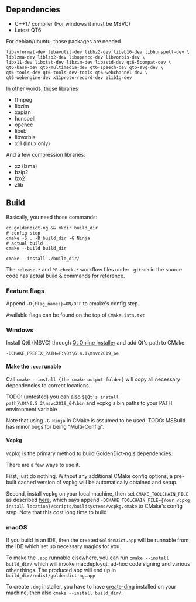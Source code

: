## Dependencies

* C++17 compiler (For windows it must be MSVC)
* Latest QT6

For debian/ubuntu, those packages are needed

```shell
libavformat-dev libavutil-dev libbz2-dev libeb16-dev libhunspell-dev \
liblzma-dev liblzo2-dev libopencc-dev libvorbis-dev \ 
libx11-dev libxtst-dev libzim-dev libzstd-dev qt6-5compat-dev \
qt6-base-dev qt6-multimedia-dev qt6-speech-dev qt6-svg-dev \
qt6-tools-dev qt6-tools-dev-tools qt6-webchannel-dev \
qt6-webengine-dev x11proto-record-dev zlib1g-dev
```

In other words, those libraries

* ffmpeg
* libzim
* xapian
* hunspell
* opencc
* libeb
* libvorbis
* x11 (linux only)

And a few compression libraries:

* xz (lzma)
* bzip2
* lzo2
* zlib

## Build

Basically, you need those commands:

```shell
cd goldendict-ng && mkdir build_dir
# config step
cmake -S . -B build_dir -G Ninja
# actual build
cmake --build build_dir

cmake --install ./build_dir/
```

The `release-*` and `PR-check-*` workflow files under `.github` in the source code has actual build & commands for reference.

### Feature flags

Append `-D{flag_names}=ON/OFF` to cmake's config step.

Available flags can be found on the top of `CMakeLists.txt`

### Windows

Install Qt6 (MSVC) through [Qt Online Installer](https://doc.qt.io/qt-6/get-and-install-qt.html) and add Qt's path to CMake

```
-DCMAKE_PREFIX_PATH=F:\Qt\6.4.1\msvc2019_64
```

#### Make the `.exe` runable

Call `cmake --install {the cmake output folder}` will copy all necessary dependencies to correct locations.

TODO: (untested) you can also `${Qt's install path}\Qt\6.5.2\msvc2019_64\bin` and vcpkg's bin paths to your PATH environment variable

Note that using `-G Ninja` in CMake is assumed to be used. TODO: MSBuild has minor bugs for being "Multi-Config".

#### Vcpkg

vcpkg is the primary method to build GoldenDict-ng's dependencies.

There are a few ways to use it.

First, just do nothing. Without any additional CMake config options, a pre-built cached version of vcpkg will be automatically obtained and setup.

Second, install vcpkg on your local machine, then set `CMAKE_TOOLCHAIN_FILE` as described [here](https://learn.microsoft.com/vcpkg/consume/manifest-mode?tabs=cmake%2Cbuild-MSBuild#2---integrate-vcpkg-with-your-build-system), which says append `-DCMAKE_TOOLCHAIN_FILE={Your vcpkg install location}/scripts/buildsystems/vcpkg.cmake` to CMake's config step. Note that this cost long time to build


### macOS

If you build in an IDE, then the created `GoldenDict.app`  will be runnable from the IDE which set up necessary magics for you.

To make the `.app` runnable elsewhere, you can run `cmake --install build_dir/` which will invoke macdeployqt, ad-hoc code signing and various other things. The produced app will end up in `build_dir/redist/goldendict-ng.app`

To create `.dmg` installer, you have to have [create-dmg](https://github.com/create-dmg/create-dmg) installed on your machine, then also `cmake --install build_dir/`.
